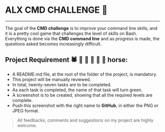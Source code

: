 # ALX CMD CHALLENGE :dart:
-----
The goal of the<b> CMD challenge</b> is to improve your command line skills; and it is a pretty cool game that challenges the level of skills on Bash. Everything is done via the <b>CMD command line</b> and as progress is made, the questions asked becomes increasingly difficult.

## Project Requirement :spider: :snail: :bug: :dolphin: :tiger: :rabbit: horse:
* A README.md file, at the root of the folder of the project, is mandatory.
* This project will be manually reviewed.
* In total, twenty-seven tasks are to be completed.
* As each task is completed, the name of that task will turn green.
* A screenshot is to be created, showing that all the required levels are complete.
* Push this screenshot with the right name to <b>GitHub</b>, in either the PNG or JPEG 
format.

> All feedbacks, comments and suggestions on my project are highly welcome.
